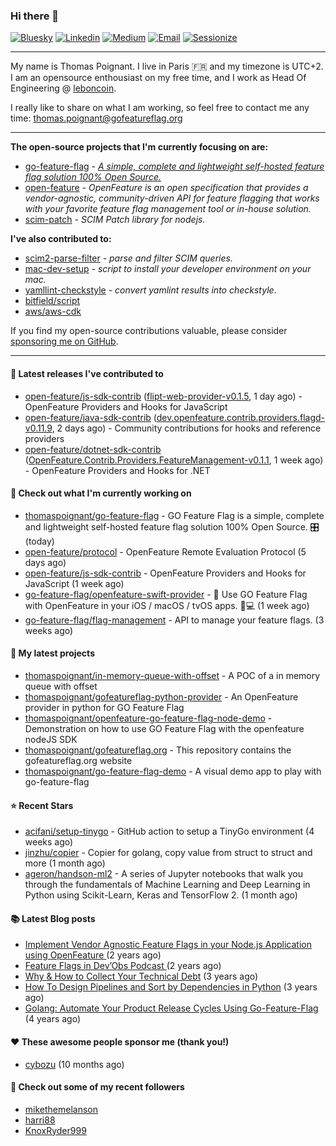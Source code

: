 ### Hi there 👋
[![Bluesky](https://img.shields.io/badge/Bluesky-0285FF?logo=bluesky&logoColor=fff)](https://bsky.app/profile/thomaspoignant.bsky.social)
[![Linkedin](https://img.shields.io/badge/LinkedIn--_.svg?style=social&logo=linkedin)](https://www.linkedin.com/in/poignantthomas/)
[![Medium](https://img.shields.io/badge/medium--_.svg?style=social&logo=medium)](https://thomaspoignant.medium.com/)
[![Email](https://img.shields.io/badge/email--_.svg?logo=Gmail&style=social)](mailto:thomas.poignant@gmail.com)
[![Sessionize](https://img.shields.io/badge/-Sessionize-1AB394?style=flat&logo=sessionize&logoColor=white)](https://sessionize.com/thomas-poignant/)

-----------

My name is Thomas Poignant. I live in Paris 🇫🇷 and my timezone is UTC+2.  
I am an opensource enthousiast on my free time, and I work as Head Of Engineering @ [leboncoin](https://www.leboncoin.fr/).

I really like to share on what I am working, so feel free to contact me any time: thomas.poignant@gofeatureflag.org

-----------

**The open-source projects that I'm currently focusing on are:**
- [go-feature-flag](https://github.com/thomaspoignant/go-feature-flag) _- [A simple, complete and lightweight self-hosted feature flag solution 100% Open Source.](https://gofeatureflag.org)_ 
- [open-feature](https://github.com/open-feature) _- OpenFeature is an open specification that provides a vendor-agnostic, community-driven API for feature flagging that works with your favorite feature flag management tool or in-house solution._
- [scim-patch](https://github.com/thomaspoignant/scim-patch) _- SCIM Patch library for nodejs._

**I've also contributed to:**
- [scim2-parse-filter](https://github.com/thomaspoignant/scim2-parse-filter) _- parse and filter SCIM queries._
- [mac-dev-setup](https://github.com/thomaspoignant/mac-dev-setup) _- script to install your developer environment on your mac._
- [yamllint-checkstyle](https://github.com/thomaspoignant/yamllint-checkstyle) _- convert yamlint results into checkstyle_.
- [bitfield/script](https://github.com/bitfield/script)
- [aws/aws-cdk](https://github.com/aws/aws-cdk)

If you find my open-source contributions valuable, please consider [sponsoring me on GitHub](https://github.com/sponsors/thomaspoignant/).

-----------
#### 🚀 Latest releases I've contributed to

- [open-feature/js-sdk-contrib](https://github.com/open-feature/js-sdk-contrib) ([flipt-web-provider-v0.1.5](https://github.com/open-feature/js-sdk-contrib/releases/tag/flipt-web-provider-v0.1.5), 1 day ago) - OpenFeature Providers and Hooks for JavaScript
- [open-feature/java-sdk-contrib](https://github.com/open-feature/java-sdk-contrib) ([dev.openfeature.contrib.providers.flagd-v0.11.9](https://github.com/open-feature/java-sdk-contrib/releases/tag/dev.openfeature.contrib.providers.flagd-v0.11.9), 2 days ago) - Community contributions for hooks and reference providers
- [open-feature/dotnet-sdk-contrib](https://github.com/open-feature/dotnet-sdk-contrib) ([OpenFeature.Contrib.Providers.FeatureManagement-v0.1.1](https://github.com/open-feature/dotnet-sdk-contrib/releases/tag/OpenFeature.Contrib.Providers.FeatureManagement-v0.1.1), 1 week ago) - OpenFeature Providers and Hooks for .NET

#### 👷 Check out what I'm currently working on

- [thomaspoignant/go-feature-flag](https://github.com/thomaspoignant/go-feature-flag) - GO Feature Flag is a simple, complete and lightweight self-hosted feature flag solution 100% Open Source. 🎛️ (today)
- [open-feature/protocol](https://github.com/open-feature/protocol) - OpenFeature Remote Evaluation Protocol (5 days ago)
- [open-feature/js-sdk-contrib](https://github.com/open-feature/js-sdk-contrib) - OpenFeature Providers and Hooks for JavaScript (1 week ago)
- [go-feature-flag/openfeature-swift-provider](https://github.com/go-feature-flag/openfeature-swift-provider) - 🚩 Use GO Feature Flag with OpenFeature in your iOS / macOS / tvOS apps. 📱💻 (1 week ago)
- [go-feature-flag/flag-management](https://github.com/go-feature-flag/flag-management) - API to manage your feature flags. (3 weeks ago)

#### 🌱 My latest projects

- [thomaspoignant/in-memory-queue-with-offset](https://github.com/thomaspoignant/in-memory-queue-with-offset) - A POC of a in memory queue with offset
- [thomaspoignant/gofeatureflag-python-provider](https://github.com/thomaspoignant/gofeatureflag-python-provider) - An OpenFeature provider in python for GO Feature Flag
- [thomaspoignant/openfeature-go-feature-flag-node-demo](https://github.com/thomaspoignant/openfeature-go-feature-flag-node-demo) - Demonstration on how to use GO Feature Flag with the openfeature nodeJS SDK
- [thomaspoignant/gofeatureflag.org](https://github.com/thomaspoignant/gofeatureflag.org) - This repository contains the gofeatureflag.org website
- [thomaspoignant/go-feature-flag-demo](https://github.com/thomaspoignant/go-feature-flag-demo) - A visual demo app to play with go-feature-flag

#### ⭐ Recent Stars

- [acifani/setup-tinygo](https://github.com/acifani/setup-tinygo) - GitHub action to setup a TinyGo environment (4 weeks ago)
- [jinzhu/copier](https://github.com/jinzhu/copier) - Copier for golang, copy value from struct to struct and more (1 month ago)
- [ageron/handson-ml2](https://github.com/ageron/handson-ml2) - A series of Jupyter notebooks that walk you through the fundamentals of Machine Learning and Deep Learning in Python using Scikit-Learn, Keras and TensorFlow 2. (1 month ago)

#### 📚 Latest Blog posts

- [Implement Vendor Agnostic Feature Flags in your Node.js Application using OpenFeature ](https://faun.pub/implement-vendor-agnostic-feature-flags-in-your-node-js-application-using-openfeature-b89fde448f6c?source=rss-9a58464dd8e9------2) (2 years ago)
- [ Feature Flags in Dev’Obs Podcast ](https://thomaspoignant.medium.com/feature-flags-in-devobs-podcast-ec11079f8a4b?source=rss-9a58464dd8e9------2) (2 years ago)
- [Why &amp; How to Collect Your Technical Debt](https://medium.com/geekculture/why-how-to-collect-your-technical-debt-bd917960eee?source=rss-9a58464dd8e9------2) (3 years ago)
- [How To Design Pipelines and Sort by Dependencies in Python](https://medium.com/better-programming/how-to-design-pipelines-and-sort-by-dependencies-in-python-ed876495a826?source=rss-9a58464dd8e9------2) (3 years ago)
- [Golang: Automate Your Product Release Cycles Using Go-Feature-Flag](https://medium.com/better-programming/automate-your-product-release-cycles-using-go-feature-flag-6ab73f869f?source=rss-9a58464dd8e9------2) (4 years ago)

#### ❤️ These awesome people sponsor me (thank you!)

- [cybozu](https://github.com/cybozu) (10 months ago)

#### 👯 Check out some of my recent followers

- [mikethemelanson](https://github.com/mikethemelanson)
- [harri88](https://github.com/harri88)
- [KnoxRyder999](https://github.com/KnoxRyder999)
